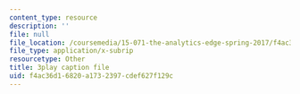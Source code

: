 ```yaml
---
content_type: resource
description: ''
file: null
file_location: /coursemedia/15-071-the-analytics-edge-spring-2017/f4ac36d16820a1732397cdef627f129c_HIIclMih_zQ.srt
file_type: application/x-subrip
resourcetype: Other
title: 3play caption file
uid: f4ac36d1-6820-a173-2397-cdef627f129c
---
```


